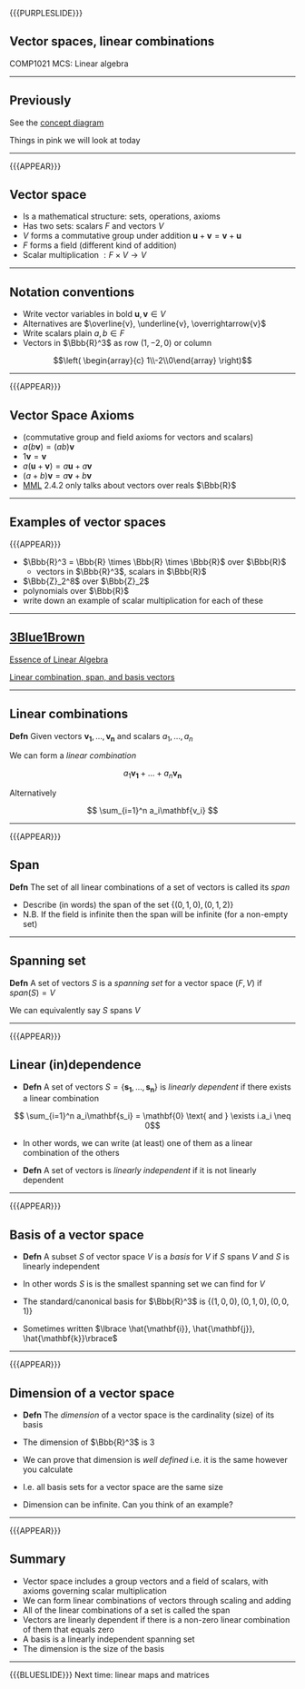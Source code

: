 {{{PURPLESLIDE}}}

## Vector spaces, linear combinations

COMP1021 MCS: Linear algebra

---

## Previously

See the [concept diagram](https://github.com/stevenaeola/linalg_lectures/blob/c3cac59ea10b52ad14e8ca65e511f1ab6c652dee/concepts.mmd)

Things in pink we will look at today

---
{{{APPEAR}}}

## Vector space

- Is a mathematical structure: sets, operations, axioms
- Has two sets: scalars $F$ and vectors $V$
- $V$ forms a commutative group under addition $\mathbf{u}+\mathbf{v} = \mathbf{v}+\mathbf{u}$
- $F$ forms a field (different kind of addition)
- Scalar multiplication $: F \times V \rightarrow V$

---


## Notation conventions

- Write vector variables in bold $\mathbf{u},\mathbf{v} \in V$
- Alternatives are $\overline{v}, \underline{v}, \overrightarrow{v}$
- Write scalars plain $a,b \in F$
- Vectors in $\Bbb{R}^3$ as row $(1,-2,0)$ or column 

$$\left( \begin{array}{c} 1\\-2\\0\end{array} \right)$$

---

{{{APPEAR}}}

## Vector Space Axioms


- (commutative group and field axioms for vectors and scalars)
- $a(b\mathbf{v}) = (ab)\mathbf{v}$
- $1\mathbf{v} = \mathbf{v}$
- $a(\mathbf{u} + \mathbf{v}) = a\mathbf{u} + a\mathbf{v}$
- $(a + b)\mathbf{v} = a\mathbf{v} + b\mathbf{v}$
- [MML](https://mml-book.github.io/) 2.4.2 only talks about vectors over reals $\Bbb{R}$

---

## Examples of vector spaces

{{{APPEAR}}}

- $\Bbb{R}^3 = \Bbb{R} \times \Bbb{R} \times \Bbb{R}$ over $\Bbb{R}$ 
  - vectors in $\Bbb{R}^3$, scalars in $\Bbb{R}$
- $\Bbb{Z}_2^8$ over $\Bbb{Z}_2$
- polynomials over $\Bbb{R}$
- write down an example of scalar multiplication for each of these

---

## [3Blue1Brown](https://www.3blue1brown.com/)

[Essence of Linear Algebra](https://youtube.com/playlist?list=PLZHQObOWTQDPD3MizzM2xVFitgF8hE_ab&si=v4QBmXDAiy5LqX9D)

[Linear combination, span, and basis vectors](https://youtu.be/k7RM-ot2NWY?si=Ey2VR4H-qjlPk1fS)

---

## Linear combinations

__Defn__ Given vectors $\mathbf{v_1}, \ldots ,\mathbf{v_n}$ and scalars $a_1, \ldots ,a_n$

We can form a _linear combination_

$$ a_1\mathbf{v_1} + \ldots + a_n\mathbf{v_n}$$

Alternatively

$$ \sum_{i=1}^n a_i\mathbf{v_i} $$

---

{{{APPEAR}}}

## Span

__Defn__ The set of all linear combinations of a set of vectors is called its _span_


- Describe (in words) the span of the set $\lbrace(0,1,0),(0,1,2)\rbrace$
- N.B. If the field is infinite then the span will be infinite (for a non-empty set)


---

## Spanning set

__Defn__ A set of vectors $S$ is a _spanning set_ for a vector space $(F,V)$ if $span(S)=V$

We can equivalently say $S$ spans $V$

---

{{{APPEAR}}}

## Linear (in)dependence

- __Defn__ A set of vectors $S=\lbrace \mathbf{s_1},\ldots,\mathbf{s_n}\rbrace$ is _linearly dependent_ if there exists a linear combination

$$ \sum_{i=1}^n a_i\mathbf{s_i} = \mathbf{0} \text{ and } \exists i.a_i \neq 0$$

- In other words, we can write (at least) one of them as a linear combination of the others

- __Defn__ A set of vectors is _linearly independent_ if it is not linearly dependent

---

{{{APPEAR}}}

## Basis of a vector space

- __Defn__ A subset $S$ of vector space $V$ is a _basis_ for $V$ if $S$ spans $V$ and $S$ is linearly independent

- In other words $S$ is is the smallest spanning set we can find for $V$

- The standard/canonical basis for $\Bbb{R}^3$ is $\lbrace (1,0,0), (0,1,0), (0,0,1) \rbrace$

- Sometimes written $\lbrace \hat{\mathbf{i}}, \hat{\mathbf{j}}, \hat{\mathbf{k}}\rbrace$

---

{{{APPEAR}}}

## Dimension of a vector space

- __Defn__ The _dimension_ of a vector space is the cardinality (size) of its basis

- The dimension of $\Bbb{R}^3$ is 3

- We can prove that dimension is _well defined_ i.e. it is the same however you calculate

- I.e. all basis sets for a vector space are the same size

- Dimension can be infinite. Can you think of an example?

---

{{{APPEAR}}}

## Summary

- Vector space includes a group vectors and a field of scalars, with axioms governing scalar multiplication
- We can form linear combinations of vectors through scaling and adding
- All of the linear combinations of a set is called the span
- Vectors are linearly dependent if there is a non-zero linear combination of them that equals zero
- A basis is a linearly independent spanning set
- The dimension is the size of the basis

---

{{{BLUESLIDE}}}
Next time: linear maps and matrices